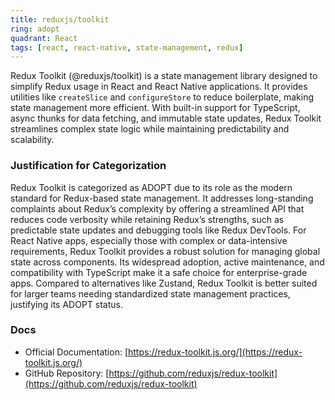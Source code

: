 ```yaml
---
title: reduxjs/toolkit
ring: adopt
quadrant: React
tags: [react, react-native, state-management, redux]
---
```

Redux Toolkit (@reduxjs/toolkit) is a state management library designed to simplify Redux usage in React and React Native applications. It provides utilities like `createSlice` and `configureStore` to reduce boilerplate, making state management more efficient. With built-in support for TypeScript, async thunks for data fetching, and immutable state updates, Redux Toolkit streamlines complex state logic while maintaining predictability and scalability.

### Justification for Categorization 
Redux Toolkit is categorized as ADOPT due to its role as the modern standard for Redux-based state management. It addresses long-standing complaints about Redux’s complexity by offering a streamlined API that reduces code verbosity while retaining Redux’s strengths, such as predictable state updates and debugging tools like Redux DevTools. For React Native apps, especially those with complex or data-intensive requirements, Redux Toolkit provides a robust solution for managing global state across components. Its widespread adoption, active maintenance, and compatibility with TypeScript make it a safe choice for enterprise-grade apps. Compared to alternatives like Zustand, Redux Toolkit is better suited for larger teams needing standardized state management practices, justifying its ADOPT status.

### Docs 
- Official Documentation: [https://redux-toolkit.js.org/](https://redux-toolkit.js.org/)  
- GitHub Repository: [https://github.com/reduxjs/redux-toolkit](https://github.com/reduxjs/redux-toolkit)
